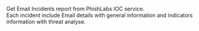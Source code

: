 Get Email Incidents report from PhishLabs IOC service.\
Each incident include Email details with general information and indicators information with threat analyse.